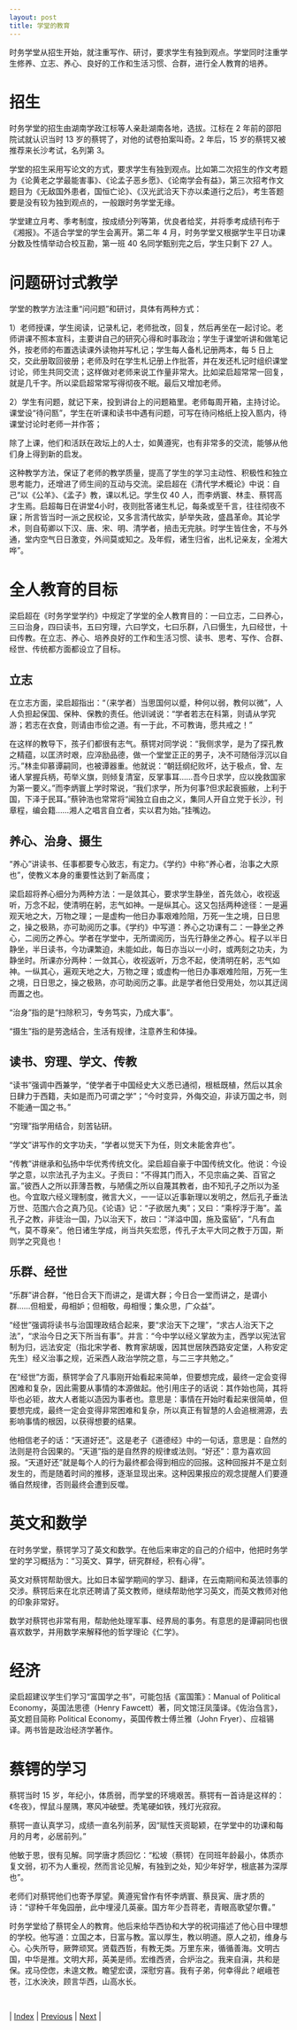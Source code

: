 ```yaml
---
layout: post
title: 学堂的教育
---
```


时务学堂从招生开始，就注重写作、研讨，要求学生有独到观点。学堂同时注重学生修养、立志、养心、良好的工作和生活习惯、合群，进行全人教育的培养。

# 招生

时务学堂的招生由湖南学政江标等人亲赴湖南各地，选拔。江标在 2 年前的邵阳院试就认识当时 13 岁的蔡锷了，对他的试卷拍案叫奇。2 年后，15 岁的蔡锷又被推荐来长沙考试，名列第 3。

学堂的招生采用写论文的方式，要求学生有独到观点。比如第二次招生的作文考题为《论黄老之学最能害事》、《论孟子恶乡愿》、《论南学会有益》，第三次招考作文题目为《无敌国外患者，国恒亡论》、《汉光武洽天下亦以柔道行之后》，考生答题要是没有较为独到观点的，一般跟时务学堂无缘。

学堂建立月考、季考制度，按成绩分列等第，优良者给奖，并将季考成绩刊布于《湘报》。不适合学堂的学生会离开。第二年 4 月，时务学堂又根据学生平日功课分数及性情举动合校互勘，第一班 40 名同学甄别完之后，学生只剩下 27 人。

# 问题研讨式教学

学堂的教学方法注重“问问题”和研讨，具体有两种方式：

1）老师授课，学生阅读，记录札记，老师批改，回复，然后再坐在一起讨论。老师讲课不照本宣科，主要讲自己的研究心得和时事政治；学生于课堂听讲和做笔记外，按老师的布置选读课外读物并写札记；学生每人备札记册两本，每 5 日上交，交此册取回彼册；老师及时在学生札记册上作批答，并在发还札记时组织课堂讨论，师生共同交流；这样做对老师来说工作量非常大。比如梁启超常常一回复，就是几千字。所以梁启超常常写得彻夜不眠。最后又增加老师。

2）学生有问题，就记下来，投到讲台上的问题箱里。老师每周开箱，主持讨论。课堂设“待问匦”，学生在听课和读书中遇有问题，可写在待问格纸上投入匦内，待课堂讨论时老师一并作答；

除了上课，他们和活跃在政坛上的人士，如黄遵宪，也有非常多的交流，能够从他们身上得到新的启发。

这种教学方法，保证了老师的教学质量，提高了学生的学习主动性、积极性和独立思考能力，还增进了师生间的互动与交流。梁启超在《清代学术概论》中说：自己“以《公羊》、《孟子》教，课以札记。学生仅 40 人，而李炳寰、林圭、蔡锷高才生焉。启超每日在讲堂4小时，夜则批答诸生札记，每条或至千言，往往彻夜不寐；所言皆当时一派之民权论，又多言清代故实，胪举失政，盛昌革命。其论学术，则自荀卿以下汉、唐、宋、明、清学者，掊击无完肤。时学生皆住舍，不与外通，堂内空气日日激变，外间莫或知之。及年假，诸生归省，出札记亲友，全湘大哗”。

# 全人教育的目标

梁启超在《时务学堂学约》中规定了学堂的全人教育目的：一曰立志，二曰养心，三曰治身，四曰读书，五曰穷理，六曰学文，七曰乐群，八曰慑生，九曰经世，十曰传教。在立志、养心、培养良好的工作和生活习惯、读书、思考、写作、合群、经世、传统都方面都设立了目标。

## 立志

在立志方面，梁启超指出：“（来学者）当思国何以蹙，种何以弱，教何以微”，人人负担起保国、保种、保教的责任。他训诫说：“学者若志在科第，则请从学究游；若志在衣食，则请由市侩之道。有一于此，不可教诲，愿共戒之！”

在这样的教导下，孩子们都很有志气。蔡锷对同学说：“我侧求学，是为了探孔教之精蕴，以匡济时艰，应淬励品德，做一个堂堂正正的男子，决不可随俗浮沉以自污。”林圭仰慕谭嗣同，也被谭器重。他就说：“朝廷纲纪败坏，达于极点，曾、左诸人掌握兵柄，苟举义旗，则倾复清室，反掌事耳……吾今日求学，应以挽救国家为第一要义。”而李炳寰上学时常说，“我们求学，所为何事?但求起衰振敝，上利于国，下泽于民耳。”蔡钟浩也常常将“闻独立自由之义，集同人开自立党于长沙，刊章程，编会籍……湘人之唱言自立者，实以君为始。”挂嘴边。

## 养心、治身、摄生

“养心”讲读书、任事都要专心致志，有定力。《学约》中称“养心者，治事之大原也”，使教义本身的重要性达到了新高度；

梁启超将养心细分为两种方法：一是敛其心，要求学生静坐，首先敛心，收视返听，万念不起，使清明在躬，志气如神。一是纵其心。这又包括两种途径：一是遍观天地之大，万物之理；一是虚构一他日办事艰难险阻，万死一生之境，日日思之，操之极熟，亦可助阅历之事。《学约》中写道：养心之功课有二：一静坐之养心，二阅历之养心。学者在学堂中，无所谓阅历，当先行静坐之养心。程子以半日静坐，半日读书，今功课繁迫，未能如此，每日亦当以一小时，或两刻之功夫，为静坐时。所课亦分两种：一敛其心，收视返听，万念不起，使清明在躬，志气如神。一纵其心，遍观天地之大，万物之理；或虚构一他日办事艰难险阻，万死一生之境，日日思之，操之极熟，亦可助阅历之事。此是学者他日受用处，勿以其迂阔而置之也。

“治身”指的是“扫除积习，专务笃实，乃成大事”。

“摄生”指的是劳逸结合，生活有规律，注意养生和体操。

## 读书、穷理、学文、传教

“读书”强调中西兼学，“使学者于中国经史大义悉已通彻，根柢既植，然后以其余日肆力于西籍，夫如是而乃可谓之学”；“今时变异，外侮交迫，非读万国之书，则不能通一国之书。”

“穷理”指学用结合，刻苦钻研。

“学文”讲写作的文字功夫，“学者以觉天下为任，则文未能舍弃也”。

“传教”讲继承和弘扬中华优秀传统文化。梁启超自豪于中国传统文化。他说：今设学之意，以宗法孔子为主义。子贡曰：“不得其门而入，不见宗庙之美、百官之富。”彼西人之所以菲薄吾教，与陋儒之所以自蔑其教者，由不知孔子之所以为圣也。今宜取六经义理制度，微言大义，一一证以近事新理以发明之，然后孔子垂法万世、范围六合之真乃见。《论语》记：“子欲居九夷”；又曰：“乘桴浮于海”。盖孔子之教，非徒治一国，乃以治天下，故曰：“洋溢中国，施及蛮貊”，“凡有血气，莫不尊亲”。他日诸生学成，尚当共矢宏愿，传孔子太平大同之教于万国，斯则学之究竟也！

## 乐群、经世

“乐群”讲合群，“他日合天下而讲之，是谓大群；今日合一堂而讲之，是谓小群……但相爱，毋相妒；但相敬，毋相慢；集众思，广众益”。

“经世”强调将读书与治国理政结合起来，要“求治天下之理”，“求古人治天下之法”，“求治今日之天下所当有事”。并言：“今中学以经义掌故为主，西学以宪法官制为归，远法安定（指北宋学者、教育家胡瑗，因其世居陕西路安定堡，人称安定先生）经义治事之规，近采西人政治学院之意，与二三字共勉之。”

在“经世”方面，蔡锷学会了凡事刚开始看起来简单，但要想完成，最终一定会变得困难和复杂，因此需要从事情的本源做起。他引用庄子的话说：其作始也简，其将毕也必钜，故大人者能以造因为事者也。意思是：事情在开始时看起来很简单，但要想完成，最终一定会变得非常困难和复杂，所以真正有智慧的人会追根溯源，去影响事情的根因，以获得想要的结果。

他相信老子的话：“天道好还”。这是老子《道德经》中的一句话，意思是：自然的法则是符合因果的。“天道”指的是自然界的规律或法则。“好还”：意为喜欢回报。“天道好还”就是每个人的行为最终都会得到相应的回报。这种回报并不是立刻发生的，而是随着时间的推移，逐渐显现出来。这种因果报应的观念提醒人们要遵循自然规律，否则最终会遭到反噬。

# 英文和数学

在时务学堂，蔡锷学习了英文和数学。在他后来审定的自己的介绍中，他把时务学堂的学习概括为：“习英文、算学，研究群经，积有心得”。

英文对蔡锷帮助很大。比如日本留学期间的学习、翻译，在云南期间和英法领事的交涉。蔡锷后来在北京还聘请了英文教师，继续帮助他学习英文，而英文教师对他的印象非常好。

数学对蔡锷也非常有用，帮助他处理军事、经界局的事务。有意思的是谭嗣同也很喜欢数学，并用数学来解释他的哲学理论《仁学》。

# 经济

梁启超建议学生们学习“富国学之书”，可能包括《富国策》：Manual of Political Economy，英国法思德（Henry Fawcett）著，同文馆汪凤藻译。《佐治刍言》，英文题目简称 Political Economy，英国传教士傅兰雅（John Fryer）、应祖锡译。两书皆是政治经济学著作。

# 蔡锷的学习

蔡锷当时 15 岁，年纪小，体质弱，而学堂的环境艰苦。蔡锷有一首诗是这样的：《冬夜》，悍鼠斗屋隅，寒风冲破壁。秃笔硬如铁，残灯光寂寂。

蔡锷一直认真学习，成绩一直名列前茅，因“赋性天资聪颖，在学堂中的功课和每月的月考，必居前列。”

他敏于思，很有见解。同学唐才质回忆：“松坡（蔡锷）在同班年龄最小，体质亦复文弱，初不为人重视，然而言论见解，有独到之处，知少年好学，根底甚为深厚也”。

老师们对蔡锷他们也寄予厚望。黄遵宪曾作有怀李炳寰、蔡艮寅、唐才质的诗：“谬种千年兔园册，此中埋浸几英豪。国方年少吾蒋老，青眼高歌望尔曹。”

时务学堂给了蔡锷全人的教育。他后来给华西协和大学的祝词描述了他心目中理想的学校。他写道：立国之本，日富与教。富以厚生，教以明道。原人之初，维身与心。心失所导，厥弊顽冥。贤载西哲，有教无类。万里东来，循循善海。文明古国，中华是推。文明大邦，英美是师。宏维西贤，合炉治之。我来自滇，共和是保。戎马倥偬，未遑文教。瞻望宏谟，深慰穷喜。我有子弟，何幸得此？岷峨苍苍，江水泱泱，顾言华西，山高水长。

<br/>

| [Index](./) | [Previous](1-3-school) | [Next](1-6-chunqiu) |
